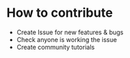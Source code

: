 # How to contribute

- Create Issue for new features & bugs
- Check anyone is working the issue
- Create community tutorials